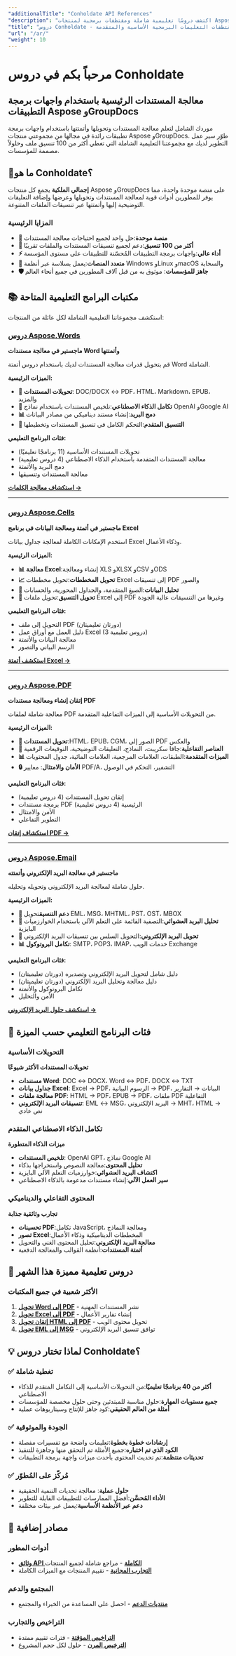 ```yaml
---
"additionalTitle": "Conholdate API References"
"description": "اكتشف دروسًا تعليمية شاملة ومقتطفات برمجية لمنتجات Aspose وGroupDocs، تغطي نصائح الاستخدام الأساسية والمتقدمة. مثالية للمطورين الذين يبحثون عن إرشادات متعمقة حول مكتبات معالجة المستندات المتعددة."
"title": "دروس Conholdate - مقتطفات التعليمات البرمجية الأساسية والمتقدمة"
"url": "/ar/"
"weight": 10
---
```


# مرحباً بكم في دروس Conholdate

## معالجة المستندات الرئيسية باستخدام واجهات برمجة التطبيقات Aspose وGroupDocs

موردك الشامل لتعلم معالجة المستندات وتحويلها وأتمتتها باستخدام واجهات برمجة تطبيقات رائدة في مجالها من مجموعتي منتجات Aspose وGroupDocs. طوّر سير عمل التطوير لديك مع مجموعتنا التعليمية الشاملة التي تغطي أكثر من 100 تنسيق ملف وحلولاً مصممة للمؤسسات.

## 🚀ما هو Conholdate؟

**إجمالي الملكية** يجمع كل منتجات Aspose وGroupDocs على منصة موحدة واحدة، مما يوفر للمطورين أدوات قوية لمعالجة المستندات وتحويلها وعرضها وإضافة التعليقات التوضيحية إليها وأتمتتها عبر تنسيقات الملفات المتنوعة.

### المزايا الرئيسية
- **🎯 منصة موحدة**:حل واحد لجميع احتياجات معالجة المستندات
- **📄 أكثر من 100 تنسيق**:دعم لجميع تنسيقات المستندات والملفات تقريبًا
- **⚡ أداء عالي**:واجهات برمجة التطبيقات المُحسّنة للتطبيقات على مستوى المؤسسة
- **🔧 متعدد المنصات**:يعمل بسلاسة عبر أنظمة Windows وLinux وmacOS والسحابة
- **🛡️ جاهز للمؤسسات**: موثوق به من قبل آلاف المطورين في جميع أنحاء العالم

## 📚 مكتبات البرامج التعليمية المتاحة

استكشف مجموعاتنا التعليمية الشاملة لكل عائلة من المنتجات:

### [دروس Aspose.Words](/words/)
**ماجستير في معالجة مستندات Word وأتمتتها**

قم بتحويل قدرات معالجة المستندات لديك باستخدام دروس أتمتة Word الشاملة.

**الميزات الرئيسية:**
- **📄 تحويلات المستندات**: DOC/DOCX ↔ PDF، HTML، Markdown، EPUB، والمزيد
- **🤖 تكامل الذكاء الاصطناعي**:تلخيص المستندات باستخدام نماذج OpenAI وGoogle AI
- **📊 دمج البريد**:إنشاء مستند ديناميكي من مصادر البيانات
- **🎨 التنسيق المتقدم**:التحكم الكامل في تنسيق المستندات وتخطيطها

**فئات البرنامج التعليمي:**
- تحويلات المستندات الأساسية (11 برنامجًا تعليميًا)
- معالجة المستندات المتقدمة باستخدام الذكاء الاصطناعي (4 دروس تعليمية)
- دمج البريد والأتمتة
- معالجة المستندات وتنسيقها

**[استكشاف معالجة الكلمات →](/words/)**

---

### [دروس Aspose.Cells](/cells/)
**ماجستير في أتمتة ومعالجة البيانات في برنامج Excel**

استخدم الإمكانات الكاملة لمعالجة جداول بيانات Excel وذكاء الأعمال.

**الميزات الرئيسية:**
- **📊 معالجة Excel**:إنشاء ومعالجة XLS وXLSX وCSV وODS
- **📈 تحويل المخططات**:تحويل مخططات Excel إلى تنسيقات PDF والصور
- **💾 تحليل البيانات**:الصيغ المتقدمة، والجداول المحورية، والحسابات
- **🔄 تحويل التنسيق**:تحويل ملفات Excel إلى PDF وغيرها من التنسيقات عالية الجودة

**فئات البرنامج التعليمي:**
- التحويل إلى ملف PDF (دورتان تعليميتان)
- دليل العمل مع أوراق عمل Excel (3 دروس تعليمية)
- معالجة البيانات والأتمتة
- الرسم البياني والتصور

**[استكشف أتمتة Excel →](/cells/)**

---

### [دروس Aspose.PDF](/pdf/)
**إتقان إنشاء ومعالجة مستندات PDF**

معالجة شاملة لملفات PDF من التحويلات الأساسية إلى الميزات التفاعلية المتقدمة.

**الميزات الرئيسية:**
- **🔄 تحويل المستندات**:HTML، EPUB، CGM، الصور إلى PDF والعكس
- **🎨 العناصر التفاعلية**:جافا سكريبت، النماذج، التعليقات التوضيحية، التوقيعات الرقمية
- **📊 الميزات المتقدمة**:الطبقات، العلامات المرجعية، العلامات المائية، جدول المحتويات
- **🔒 الأمان والامتثال**: معايير PDF/A، التشفير، التحكم في الوصول

**فئات البرنامج التعليمي:**
- إتقان تحويل المستندات (4 دروس تعليمية)
- برمجة مستندات PDF الرئيسية (4 دروس تعليمية)
- الأمن والامتثال
- التطوير التفاعلي

**[استكشاف إتقان PDF →](/pdf/)**

---

### [دروس Aspose.Email](/email/)
**ماجستير في معالجة البريد الإلكتروني وأتمتته**

حلول شاملة لمعالجة البريد الإلكتروني وتحويله وتحليله.

**الميزات الرئيسية:**
- **📧 دعم التنسيق**تحويل EML، MSG، MHTML، PST، OST، MBOX
- **🤖 تحليل البريد العشوائي**:التصفية القائمة على التعلم الآلي باستخدام الخوارزميات البايزية
- **🔄 تحويل البريد الإلكتروني**:التحويل السلس بين تنسيقات البريد الإلكتروني
- **📊 تكامل البروتوكول**: SMTP، POP3، IMAP، خدمات الويب Exchange

**فئات البرنامج التعليمي:**
- دليل شامل لتحويل البريد الإلكتروني وتصديره (دورتان تعليميتان)
- دليل معالجة وتحليل البريد الإلكتروني (دورتان تعليميتان)
- تكامل البروتوكول والأتمتة
- الأمن والتحليل

**[استكشف حلول البريد الإلكتروني →](/email/)**

## 🎯 فئات البرنامج التعليمي حسب الميزة

### **التحويلات الأساسية** 
**تحويلات المستندات الأكثر شيوعًا**
- **مستندات Word**: DOC ↔ DOCX، Word ↔ PDF، DOCX ↔ TXT
- **جداول بيانات Excel**: Excel → PDF، الرسوم البيانية → PDF، البيانات → التقارير
- **معالجة ملفات PDF**: HTML → PDF، EPUB → PDF، ملفات PDF التفاعلية
- **تنسيقات البريد الإلكتروني**: EML ↔ MSG، البريد الإلكتروني → MHT، HTML → نص عادي

### **تكامل الذكاء الاصطناعي المتقدم**
**ميزات الذكاء المتطورة**
- **تلخيص المستندات**: OpenAI GPT، نماذج Google AI
- **تحليل المحتوى**:معالجة النصوص واستخراجها بذكاء
- **اكتشاف البريد العشوائي**:خوارزميات التعلم الآلي البايزية
- **سير العمل الآلي**:إنشاء مستندات مدعومة بالذكاء الاصطناعي

### **المحتوى التفاعلي والديناميكي**
**تجارب وثائقية جذابة**
- **تحسينات PDF**:تكامل JavaScript، ومعالجة النماذج
- **تصور Excel**:المخططات الديناميكية وذكاء الأعمال
- **معالجة البريد الإلكتروني**:تحليل المحتوى الغني والتحويل
- **أتمتة المستندات**:أنظمة القوالب والمعالجة الدفعية

## 🌟 دروس تعليمية مميزة هذا الشهر

### **الأكثر شعبية في جميع المكتبات**
1. **[تحويل Word إلى PDF](/words/net/essential-guide-document-conversions/convert-word-to-pdf/)** - نشر المستندات المهنية
2. **[تحويل Excel إلى PDF](/cells/net/conversion-to-pdf-file/convert-excel-to-pdf/)** - إنشاء تقارير الأعمال
3. **[إتقان تحويل HTML إلى PDF](/pdf/net/mastering-document-conversion/mastering-html-to-pdf/)** - تحويل محتوى الويب
4. **[تحويل EML إلى MSG](/email/net/comprehensive-guide-to-email-conversion-and-export/eml-to-msg-convert-made-easy-using-csharp/)** - توافق تنسيق البريد الإلكتروني

## 💡 لماذا تختار دروس Conholdate؟

### **✅ تغطية شاملة**
- **أكثر من 40 برنامجًا تعليميًا**:من التحويلات الأساسية إلى التكامل المتقدم للذكاء الاصطناعي
- **جميع مستويات المهارة**:حلول مناسبة للمبتدئين وحتى حلول مخصصة للمؤسسات
- **أمثلة من العالم الحقيقي**:كود جاهز للإنتاج وسيناريوهات عملية

### **✅ الجودة والموثوقية**
- **إرشادات خطوة بخطوة**:تعليمات واضحة مع تفسيرات مفصلة
- **الكود الذي تم اختباره**:جميع الأمثلة تم التحقق منها وجاهزة للتنفيذ
- **تحديثات منتظمة**:تم تحديث المحتوى بأحدث ميزات واجهة برمجة التطبيقات

### **✅ مُركّز على المُطوّر**
- **حلول عملية**: معالجة تحديات التنمية الحقيقية
- **الأداء المُحسَّن**:أفضل الممارسات للتطبيقات القابلة للتطوير
- **دعم عبر الأنظمة الأساسية**:يعمل عبر بيئات مختلفة

## 🔗 مصادر إضافية

### **أدوات المطور**
- **[وثائق API الكاملة](https://reference.conholdate.com/)** - مراجع شاملة لجميع المنتجات
- **[التجارب المجانية](https://releases.conholdate.com/)** - تقييم المنتجات مع الميزات الكاملة

### **المجتمع والدعم**
- **[منتديات الدعم](https://forum.conholdate.com/)** - احصل على المساعدة من الخبراء والمجتمع

### **التراخيص والتجارب**
- **[التراخيص المؤقتة](https://conholdate.com/temporary-license/)** - فترات تقييم ممتدة
- **[الترخيص المرن](https://conholdate.com/purchase/)** - حلول لكل حجم المشروع